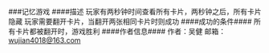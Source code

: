 ###记忆游戏
####描述
玩家有两秒钟时间查看所有卡片，两秒钟之后，所有卡片隐藏
玩家需要翻开卡片，当翻开两张相同卡片时则成功
####成功的条件####
所有卡片都被翻开时，游戏胜利
####作者信息####
作者：吴健
邮箱：wujian4018@163.com
